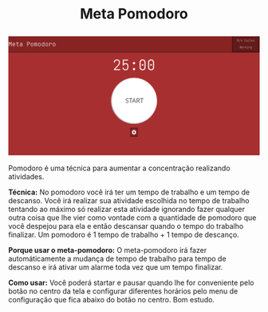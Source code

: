 # <p align="center">Meta Pomodoro</p>

![image](assets/00.png)

Pomodoro é uma técnica para aumentar a concentração realizando atividades. 

**Técnica:**
No pomodoro você irá ter um tempo de trabalho e um tempo de descanso. Você irá realizar sua atividade escolhida no tempo de trabalho tentando ao máximo só realizar esta atividade ignorando fazer qualquer outra coisa que lhe vier como vontade com a quantidade de pomodoro que você despejou para ela e então descansar quando o tempo do trabalho finalizar.
Um pomodoro é 1 tempo de trabalho + 1 tempo de descanço. 

**Porque usar o meta-pomodoro:**
O meta-pomodoro irá fazer automáticamente a mudança de tempo de trabalho para tempo de descanso e irá ativar um alarme toda vez que um tempo finalizar.

**Como usar:**
Você poderá startar e pausar quando lhe for conveniente pelo botão no centro da tela e configurar diferentes horários pelo menu de configuração que fica abaixo do botão no centro. Bom estudo.  
